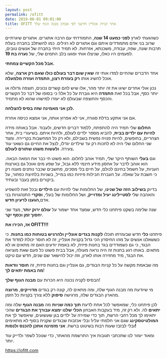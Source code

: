 ```yaml
---
layout: post
permalink: /ofitt
date: 2019-06-01 09:01:00
title: OFITT אתר קניות אונליין חדשני לפי אבחון מבנה הגוף שלך
---
```


כשהגעתי לארץ **לפני כמעט 14 שנה**, התמודדתי עם הרבה אתגרים. אתגרים שיגרתיים שרוב בני אדם מתמודדים איתם וגם אתגרים לא רגילים. כמו להשתלב בחברה בעלת תרבות שונה, שפה, עבודה, משכנתא, אזרחות. לא תמיד היתי בחברה של אנשים טובים, לפעמים היו כאלו, שניצלו אותי ופגעו בלב התמים שלי, של **נערה בת 19**.

**אבל מכל הקשיים צמחתי.**

אחד הדברים שהחיים למדו אותי זה **שאין שום דבר בעולם כולו שאם רק ארצה**, שלא אוכל להשיג אותו **רק בעזרת רצון, התמדה ועזרה מלמעלה**.

נכון אולי אחרים ישיגו את זה יותר מהר, אלו שיש להם קשרים נכונים, חוצפה גדולה או יותר כסף, אבל בכל זאת **התמדה** היא גוברת על כל אלו! כי בסופו של דבר כל הקשרים והכסף והחוצפה שבעולם לא יעזרו למישהו שהוא לא מתמיד.

**לכן אני מאמינה שזה בסיס להצלחה.**

אם אני אתקע בדלת סגורה, אני לא אפרוץ אותה, אני אמצא כניסה אחרת.

**החלום** שלי תמיד היה להתפתח, ללמוד דברים חדשים, ולעבוד. אבל באותה מידה **להיות עם ילדים בבית**, להביא מספר ילדים לעולם, ולהיות איתם. בשיעורי בית, אחר הצהריים, בחופשים, להיות פנויה נפשית בשבילם, ולא רק כל המחשבות בקריירה.
ומצד שני החלום שלי היה לא לחכות רק עד שילדים יגדלו, לנצל את החיים גם כשאני עוד צעירה. **ולעשות משהו שתורם לעולם.**

וגם **בעלי** השותף היקר שלי, תמיד אוהב לחלום. הוא פשוט חי כבר את המאה הבאה. הוא אוהב לדבר על אחסון מידע חינמי ללא גבול, על שפע מים ואוכל גם בארצות העניות, על חשמל בחינם לכולם, על חיים בלי מסכים, מחשבים שכבר נותנים מענה רק כי חשבת על שאלה. על העברת חבילות פיזיות כמו במייל, בשניות בלחיצת כפתור, על ביקורים בזמן בעבר ובעתיד.

בדיוק **בשילוב הזה של שנינו**, של החלומות שלי להיות עם **הילדים** ובכל זאת להשפיע והאהבה שלי **לסטיילינג יעיל ומדוייק**, ושל החלומות של בעלי, **וסקרי** התנהגויות בני אדם,**הגענו לרעיון חדש**.

שנה שלימה בשקט פיתחנו כלי חדש, שמצד אחד ישמור על **עולם ירוק יותר**, מצד שני **יחסוך זמן וכסף יקר**.

**אז, הכירו את OFITT!!!**

פיתחנו **כלי** חדש שבעזרתו תוכלו **לקנות בגדים אונליין ולהרגיש בטוחות כמו בחנות**.
כי כששאלנו אנשים על מהו החיסרון הכי גדול בקניות אונליין, זה לא חוסר יכולת למדוד את הבגד, כי גם כשמודדים בגד בחנות פיזית, לא באמת יודעים האם זה מתאים או לא מתאים. באותו רגע בחנות זה היה נראה מעולה, אבל בבית פשוט כל פעם שאת מוציאה את הבגד, מיד מחזירה אותו לארון, וזה יכול להישאר שם שנים, חדש עם טיקט.

מה שבאמת מקשה על כל קניות הבגדים, גם אונליין וגם בחנות פיזית, זה **חוסר וודאות מה באמת יתאים לך**!

הבסיס לקניה נכונה היא הכרות עם **מבנה הגוף שלך**!

מי שיודעת מה מבנה הגוף שלה, ומה מתאים לה, קונה רק בגדים **מדוייקים**, **מרוצה** מהארון הבגדים שלה, מרגישה **סיפוק** ללא צורך בקניות כל הזמן.

לכן פיתחנו כלי, שמאפשר לכל אחת לדעת **תוך כמה שניות** מה **מבנה הגוף** שלה ומה **יתאים** לה. ולא רק זה, מיד בעקבות האבחון **הכלי שלנו ימצא עבורך את הבגדים** שהכי יתאימו לך מכל רחבי הרשת, תוך כדי שמירה על ילדים בגן שעשועים, שיאפשר לך את **המולטיטסקינג** שגם אני חלמתי עליו!
ובלי אכזבות שבגדים שקנית בסוף לא מתאימים ובלי לבזבז שעות רבות בשיטוט ברשת.
**אני מזמינה אתכן להכנס ולנסות!**

ומאוד יעזור לנו שתכתבי תגובות איך התרשמת מהאתר, כדי שנוכל לשפר ולדייק עוד יותר.

<https://ofitt.com>
